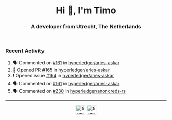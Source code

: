 <h1 align="center">Hi 👋, I'm Timo</h1>
<h3 align="center">A developer from Utrecht, The Netherlands</h3>
<br/>
<!-- https://github.com/rahuldkjain/github-profile-readme-generator --!>

<!--  <p align="left"><img src="https://github-readme-stats.vercel.app/api?username=timoglastra&show_icons=true&count_private=true&" alt="timoglastra" /></p> --!>

<!--
Github language stats
<p align="left"><img src="https://github-readme-stats.vercel.app/api/top-langs/?username=timoglastra&layout=compact" alt="timoglastra" /><p>
-->

<!-- Codestats language stats -->
<!-- <p align="left"><img src="https://codestats-readme.vercel.app/api/top-langs/?username=timoglastra&layout=compact&language_count=12" alt="timoglastra" /><p>    --!>
  
<h3>Recent Activity</h3>

<!--START_SECTION:activity-->
1. 🗣 Commented on [#161](https://github.com/hyperledger/aries-askar/pull/161#issuecomment-1665625366) in [hyperledger/aries-askar](https://github.com/hyperledger/aries-askar)
2. 💪 Opened PR [#165](https://github.com/hyperledger/aries-askar/pull/165) in [hyperledger/aries-askar](https://github.com/hyperledger/aries-askar)
3. ❗ Opened issue [#164](https://github.com/hyperledger/aries-askar/issues/164) in [hyperledger/aries-askar](https://github.com/hyperledger/aries-askar)
4. 🗣 Commented on [#161](https://github.com/hyperledger/aries-askar/pull/161#issuecomment-1665616456) in [hyperledger/aries-askar](https://github.com/hyperledger/aries-askar)
5. 🗣 Commented on [#230](https://github.com/hyperledger/anoncreds-rs/issues/230#issuecomment-1665615213) in [hyperledger/anoncreds-rs](https://github.com/hyperledger/anoncreds-rs)
<!--END_SECTION:activity-->

---

<p align="center">
<a href="https://twitter.com/timoglastra" target="blank"><img align="center" src="https://cdn.jsdelivr.net/npm/simple-icons@3.0.1/icons/twitter.svg" alt="timoglastra" height="30" width="30" /></a>
<a href="https://linkedin.com/in/timoglastra" target="blank"><img align="center" src="https://cdn.jsdelivr.net/npm/simple-icons@3.0.1/icons/linkedin.svg" alt="timoglastra" height="30" width="30" /></a>
</p>



